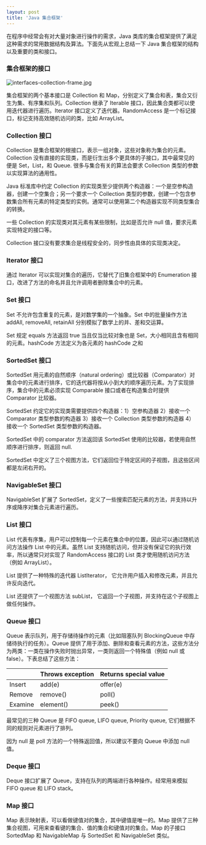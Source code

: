 ```yaml
---
layout: post
title: 'Java 集合框架'
---
```

在程序中经常会有对大量对象进行操作的需求，Java 类库的集合框架提供了满足这种需求的常用数据结构及算法。下面先从宏观上总结一下 Java 集合框架的结构以及重要的类和接口。

### 集合框架的接口

![interfaces-collection-frame.jpg](http://user-image.logdown.io/user/3258/blog/3302/post/192358/U1fq37tiR8mTPNuLBI40_interfaces-collection-frame.jpg)

集合框架的两个基本接口是 Collection 和 Map，分别定义了集合和表，集合又衍生为集、有序集和队列。Collection 继承了 Iterable 接口，因此集合类都可以使用迭代器进行遍历。Iterator 接口定义了迭代器。RandomAccess 是一个标记接口，标记支持高效随机访问的类，比如 ArrayList。

### Collection 接口

Collection 是集合框架的根接口，表示一组对象，这些对象称为集合的元素。Collection 没有直接的实现类，而是衍生出多个更具体的子接口，其中最常见的便是 Set，List，和 Queue. 很多与集合有关的算法会要求 Collection 类型的参数以实现算法的通用性。

Java 标准库中约定 Collection 的实现类至少提供两个构造器：一个是空参构造器，创建一个空集合；另一个要求一个 Collection 类型的参数，创建一个包含参数集合所有元素的特定类型的实例。通常可以使用第二个构造器实现不同类型集合的转换。

一些 Collection 的实现类对其元素有某些限制，比如是否允许 null 值，要求元素实现特定的接口等。

Collection 接口没有要求集合是线程安全的，同步性由具体的实现类决定。

### Iterator 接口

通过 Iterator 可以实现对集合的遍历，它替代了旧集合框架中的 Enumeration 接口，改进了方法的命名并且允许调用者删除集合中的元素。

### Set 接口

Set 不允许包含重复的元素，是对数学集的一个抽象。Set 中的批量操作方法 addAll, removeAll, retainAll 分别模拟了数学上的并、差和交运算。

Set 规定 equals 方法返回 true 当且仅当比较对象也是 Set，大小相同且含有相同的元素。hashCode 方法定义为各元素的 hashCode 之和

### SortedSet 接口

SortedSet 用元素的自然顺序（natural ordering）或比较器（Comparator）对集合中的元素进行排序，它的迭代器将按从小到大的顺序遍历元素。为了实现排序，集合中的元素必须实现 Comparable 接口或者在构造集合时提供 Comparator 比较器。

SortedSet 约定它的实现类需要提供四个构造器：1）空参构造器 2）接收一个 Comparator 类型参数的构造器 3）接收一个 Collection 类型参数的构造器 4）接收一个 SortedSet 类型参数的构造器。

SortedSet 中的 comparator 方法返回该 SortedSet 使用的比较器，若使用自然顺序进行排序，则返回 null.

SortedSet 中定义了三个视图方法，它们返回位于特定区间的子视图，且这些区间都是左闭右开的。

### NavigableSet 接口

NavigableSet 扩展了 SortedSet，定义了一些搜索匹配元素的方法，并支持以升序或降序对集合元素进行遍历。

### List 接口

List 代表有序集，用户可以控制每一个元素在集合中的位置，因此可以通过随机访问方法操作 List 中的元素。虽然 List 支持随机访问，但并没有保证它的执行效率，所以通常只对实现了 RandomAccess 接口的 List 类才使用随机访问方法（例如 ArrayList）。

List 提供了一种特殊的迭代器 ListIterator， 它允许用户插入和修改元素，并且允许反向迭代。

List 还提供了一个视图方法 subList， 它返回一个子视图，并支持在这个子视图上做任何操作。

### Queue 接口

Queue 表示队列，用于存储待操作的元素（比如阻塞队列 BlockingQueue 中存储待执行的任务）。Queue 提供了用于添加、删除和查看元素的方法，这些方法分为两类：一类在操作失败时抛出异常，一类则返回一个特殊值（例如 null 或 false）。下表总结了这些方法：

|         | Throws exception | Returns special value |
|:------- |:---------------- |:--------------------- |
| Insert  | add(e)           | offer(e)              |
| Remove  | remove()         | poll()                |
| Examine | element()        | peek()                |

最常见的三种 Queue 是 FIFO queue, LIFO queue, Priority queue, 它们根据不同的规则对元素进行了排列。

因为 null 是 poll 方法的一个特殊返回值，所以建议不要向 Queue 中添加 null 值。

### Deque 接口

Deque 接口扩展了 Queue，支持在队列的两端进行各种操作。经常用来模拟 FIFO queue 和 LIFO stack。

### Map 接口

Map 表示映射表，可以看做键值对的集合，其中键值是唯一的。Map 提供了三种集合视图，可用来查看键的集合、值的集合和键值对的集合。Map 的子接口 SortedMap 和 NavigableMap 与 SortedSet 和 NavigableSet 类似。